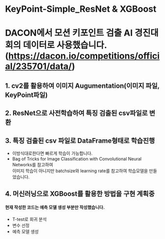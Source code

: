 # KeyPoint-Simple_ResNet & XGBoost

# DACON에서 모션 키포인트 검출 AI 경진대회의 데이터로 사용했습니다.(https://dacon.io/competitions/official/235701/data/)

## 1. cv2를 활용하여 이미지 Augumentation(이미지 파일, KeyPoint파일)

## 2. ResNet으로 사전학습하여 특징 검출된 csv파일로 변환

## 3. 특징 검출된 csv 파일로 DataFrame형태로 학습진행
<ul> 
  <li>이방식대로한다면 빠르게 학습이 가능합니다.</li>
  <li> Bag of Tricks for Image Classification with Convolutional Neural Networks를 참고하여<br>
    이미지 학습이 아니지만 batchsize와 learning rate를 참고하여 학습모델을 만들었습니다.</li>
</ul>

## 4. 머신러닝으로 XGBoost를 활용한 방법을 구현 계획중 
#### 현재 작성한 코드는 예측 모델 생성 부분만 작성했습니다.

<ul> 
  <li>T-test로 회귀 분석</li>
  <li>변수 선정</li>
  <li>예측 모델 생성</li>
</ul>


